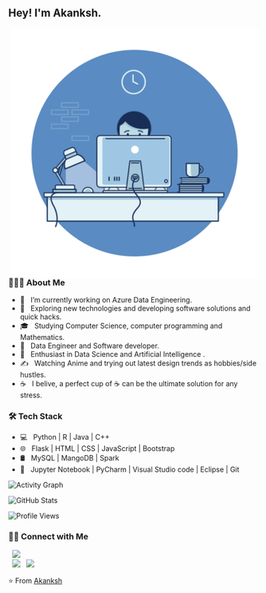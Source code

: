 <h2> Hey! I'm Akanksh.</h2>
<img align="right" alt="GIF" src="https://github.com/Akankshg-ByteWizard/Akankshg-ByteWizard/blob/main/hello.gif/" width="500"/>
<h3> 👨🏻‍💻 About Me </h3>

- 🔭 &nbsp; I’m currently working on Azure Data Engineering.
- 🤔 &nbsp; Exploring new technologies and developing software solutions and quick hacks.
- 🎓 &nbsp; Studying Computer Science, computer programming and Mathematics.
- 💼 &nbsp; Data Engineer and Software developer.
- 🌱 &nbsp; Enthusiast in Data Science and Artificial Intelligence .
- ✍️ &nbsp; Watching Anime and trying out latest design trends as hobbies/side hustles.
- ☕ &nbsp; I belive, a perfect cup of ☕ can be the ultimate solution for any stress. 

<h3>🛠 Tech Stack</h3>

- 💻 &nbsp; Python | R | Java | C++  
- 🌐 &nbsp; Flask  | HTML | CSS | JavaScript | Bootstrap 
- 🛢 &nbsp; MySQL | MangoDB | Spark
- 🔧 &nbsp; Jupyter Notebook | PyCharm | Visual Studio code | Eclipse | Git

<!--<br>

<img align="center" src="https://github-readme-stats.vercel.app/api?username=Akankshg-ByteWizard&include_all_commits=true&count_private=true&show_icons=true&line_height=20&title_color=7A7ADB&icon_color=2234AE&text_color=D3D3D3&bg_color=0,000000,130F40" alt="Akanksh's Github Stats">

</br> -->

<!--[![Top Langs](https://github-readme-stats.vercel.app/api/top-langs/?username=Akankshg-ByteWizard&layout=compact&text_color=daf7dc&bg_color=151515)](https://github.com/Akanksh/github-readme-stats)  -->

![Activity Graph](https://activity-graph.herokuapp.com/graph?username=Akankshg-ByteWizard&theme=rogue)

![GitHub Stats](https://github-readme-stats.vercel.app/api?username=Akankshg-ByteWizard&show_icons=true&theme=radical)


                                            
![Profile Views](https://komarev.com/ghpvc/?username=Akankshg-ByteWizard&color=brightgreen)

<h3> 🤝🏻 Connect with Me </h3>

&nbsp; <a href="https://www.instagram.com/xoxo_hari_/" target="_blank" rel="noopener noreferrer"><img src="https://img.icons8.com/plasticine/100/000000/instagram-new.png" width="50" /></a>  
&nbsp; <a href="https://www.linkedin.com/in/akanksh-gatla-071b70195/" target="_blank" rel="noopener noreferrer"><img src="https://img.icons8.com/plasticine/100/000000/linkedin.png" width="50" /></a>
&nbsp; <a href="mailto:gattla.akanksh@gmail.com" target="_blank" rel="noopener noreferrer"><img src="https://img.icons8.com/plasticine/100/000000/gmail.png"  width="50" /></a>
</p>


⭐️ From [Akanksh](https://github.com/Akankshg-ByteWizard)

